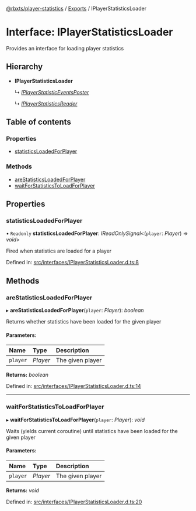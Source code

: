 [@rbxts/player-statistics](../README.md) / [Exports](../modules.md) / IPlayerStatisticsLoader

# Interface: IPlayerStatisticsLoader

Provides an interface for loading player statistics

## Hierarchy

* **IPlayerStatisticsLoader**

  ↳ [*IPlayerStatisticEventsPoster*](iplayerstatisticeventsposter.md)

  ↳ [*IPlayerStatisticsReader*](iplayerstatisticsreader.md)

## Table of contents

### Properties

- [statisticsLoadedForPlayer](iplayerstatisticsloader.md#statisticsloadedforplayer)

### Methods

- [areStatisticsLoadedForPlayer](iplayerstatisticsloader.md#arestatisticsloadedforplayer)
- [waitForStatisticsToLoadForPlayer](iplayerstatisticsloader.md#waitforstatisticstoloadforplayer)

## Properties

### statisticsLoadedForPlayer

• `Readonly` **statisticsLoadedForPlayer**: *IReadOnlySignal*<(`player`: *Player*) => *void*\>

Fired when statistics are loaded for a player

Defined in: [src/interfaces/IPlayerStatisticsLoader.d.ts:8](https://github.com/Bytebit-Org/roblox-PlayerStatistics/blob/bf8f327/src/interfaces/IPlayerStatisticsLoader.d.ts#L8)

## Methods

### areStatisticsLoadedForPlayer

▸ **areStatisticsLoadedForPlayer**(`player`: *Player*): *boolean*

Returns whether statistics have been loaded for the given player

#### Parameters:

Name | Type | Description |
:------ | :------ | :------ |
`player` | *Player* | The given player    |

**Returns:** *boolean*

Defined in: [src/interfaces/IPlayerStatisticsLoader.d.ts:14](https://github.com/Bytebit-Org/roblox-PlayerStatistics/blob/bf8f327/src/interfaces/IPlayerStatisticsLoader.d.ts#L14)

___

### waitForStatisticsToLoadForPlayer

▸ **waitForStatisticsToLoadForPlayer**(`player`: *Player*): *void*

Waits (yields current coroutine) until statistics have been loaded for the given player

#### Parameters:

Name | Type | Description |
:------ | :------ | :------ |
`player` | *Player* | The given player    |

**Returns:** *void*

Defined in: [src/interfaces/IPlayerStatisticsLoader.d.ts:20](https://github.com/Bytebit-Org/roblox-PlayerStatistics/blob/bf8f327/src/interfaces/IPlayerStatisticsLoader.d.ts#L20)
